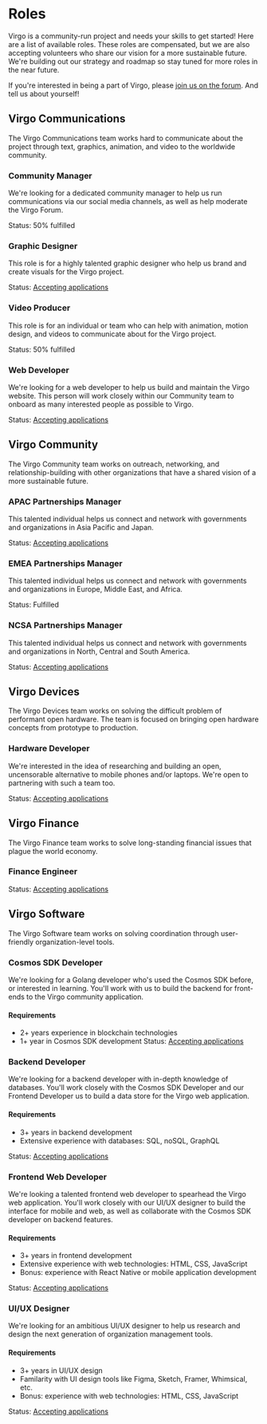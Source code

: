 # Roles

Virgo is a community-run project and needs your skills to get started! Here are a list of available roles. These roles are compensated, but we are also accepting volunteers who share our vision for a more sustainable future. We're building out our strategy and roadmap so stay tuned for more roles in the near future.

If you're interested in being a part of Virgo, please [join us on the forum](https://forum.virgo.org/t/interested-in-joining-the-virgo-team/54). And tell us about yourself!

## Virgo Communications
The Virgo Communications team works hard to communicate about the project through text, graphics, animation, and video to the worldwide community.

### Community Manager
We're looking for a dedicated community manager to help us run communications via our social media channels, as well as help moderate the Virgo Forum.

Status: 50% fulfilled

### Graphic Designer
This role is for a highly talented graphic designer who help us brand and create visuals for the Virgo project.

Status: [Accepting applications](https://forum.virgo.org/t/interested-in-joining-the-virgo-team/54)

### Video Producer
This role is for an individual or team who can help with animation, motion design, and videos to communicate about for the Virgo project.

Status: 50% fulfilled

### Web Developer
We're looking for a web developer to help us build and maintain the Virgo website. This person will work closely within our Community team to onboard as many interested people as possible to Virgo.

Status: [Accepting applications](https://forum.virgo.org/t/interested-in-joining-the-virgo-team/54)

## Virgo Community
The Virgo Community team works on outreach, networking, and relationship-building with other organizations that have a shared vision of a more sustainable future.

### APAC Partnerships Manager
This talented individual helps us connect and network with governments and organizations in Asia Pacific and Japan.

Status: [Accepting applications](https://forum.virgo.org/t/interested-in-joining-the-virgo-team/54)

### EMEA Partnerships Manager
This talented individual helps us connect and network with governments and organizations in Europe, Middle East, and Africa.

Status: Fulfilled

### NCSA Partnerships Manager
This talented individual helps us connect and network with governments and organizations in North, Central and South America.

Status: [Accepting applications](https://forum.virgo.org/t/interested-in-joining-the-virgo-team/54)

## Virgo Devices
The Virgo Devices team works on solving the difficult problem of performant open hardware. The team is focused on bringing open hardware concepts from prototype to production.

### Hardware Developer
We're interested in the idea of researching and building an open, uncensorable alternative to mobile phones and/or laptops. We're open to partnering with such a team too.

Status: [Accepting applications](https://forum.virgo.org/t/interested-in-joining-the-virgo-team/54)

## Virgo Finance
The Virgo Finance team works to solve long-standing financial issues that plague the world economy.

### Finance Engineer

Status: [Accepting applications](https://forum.virgo.org/t/interested-in-joining-the-virgo-team/54)

## Virgo Software
The Virgo Software team works on solving coordination through user-friendly organization-level tools.

### Cosmos SDK Developer
We're looking for a Golang developer who's used the Cosmos SDK before, or interested in learning. You'll work with us to build the backend for front-ends to the Virgo community application.

#### Requirements
* 2+ years experience in blockchain technologies
* 1+ year in Cosmos SDK development
Status: [Accepting applications](https://forum.virgo.org/t/interested-in-joining-the-virgo-team/54)

### Backend Developer

We're looking for a backend developer with in-depth knowledge of databases. You'll work closely with the Cosmos SDK Developer and our Frontend Developer us to build a data store for the Virgo web application.

#### Requirements
* 3+ years in backend development
* Extensive experience with databases: SQL, noSQL, GraphQL

Status: [Accepting applications](https://forum.virgo.org/t/interested-in-joining-the-virgo-team/54)

### Frontend Web Developer
We're looking a talented frontend web developer to spearhead the Virgo web application. You'll work closely with our UI/UX designer to build the interface for mobile and web, as well as collaborate with the Cosmos SDK developer on backend features.

#### Requirements
* 3+ years in frontend development
* Extensive experience with web technologies: HTML, CSS, JavaScript
* Bonus: experience with React Native or mobile application development

Status: [Accepting applications](https://forum.virgo.org/t/interested-in-joining-the-virgo-team/54)

### UI/UX Designer
We're looking for an ambitious UI/UX designer to help us research and design the next generation of organization management tools.

#### Requirements
* 3+ years in UI/UX design
* Familarity with UI design tools like Figma, Sketch, Framer, Whimsical, etc.
* Bonus: experience with web technologies: HTML, CSS, JavaScript

Status: [Accepting applications](https://forum.virgo.org/t/interested-in-joining-the-virgo-team/54)
